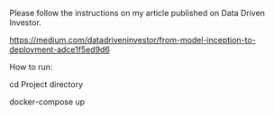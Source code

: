 Please follow the instructions on my article published on Data Driven Investor.

https://medium.com/datadriveninvestor/from-model-inception-to-deployment-adce1f5ed9d6


How to run:

cd Project directory

docker-compose up
